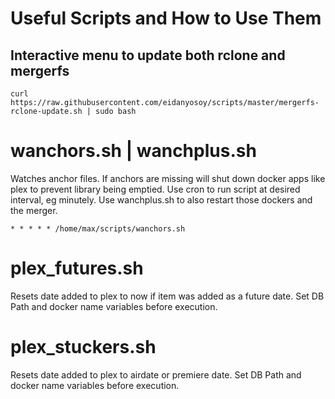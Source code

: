 # Useful Scripts and How to Use Them

## Interactive menu to update both rclone and mergerfs
```
curl https://raw.githubusercontent.com/eidanyosoy/scripts/master/mergerfs-rclone-update.sh | sudo bash
```

# wanchors.sh | wanchplus.sh
Watches anchor files. If anchors are missing will shut down docker apps like plex to prevent library being emptied. Use cron to run script at desired interval, eg minutely. Use wanchplus.sh to also restart those dockers and the merger.

```
* * * * * /home/max/scripts/wanchors.sh
```

# plex_futures.sh
Resets date added to plex to now if item was added as a future date. Set DB Path and docker name variables before execution.

# plex_stuckers.sh
Resets date added to plex to airdate or premiere date. Set DB Path and docker name variables before execution.
